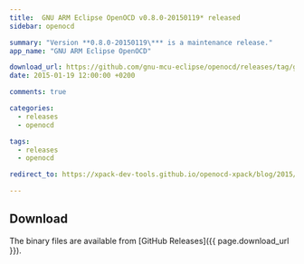 ```yaml
---
title:  GNU ARM Eclipse OpenOCD v0.8.0-20150119* released
sidebar: openocd

summary: "Version **0.8.0-20150119\*** is a maintenance release."
app_name: "GNU ARM Eclipse OpenOCD"

download_url: https://github.com/gnu-mcu-eclipse/openocd/releases/tag/gae-0.8.0-20150119/
date: 2015-01-19 12:00:00 +0200

comments: true

categories:
  - releases
  - openocd

tags:
  - releases
  - openocd

redirect_to: https://xpack-dev-tools.github.io/openocd-xpack/blog/2015/01/19/openocd-v0.8.0-20150119-released

---
```


## Download

The binary files are available from [GitHub Releases]({{ page.download_url }}).
